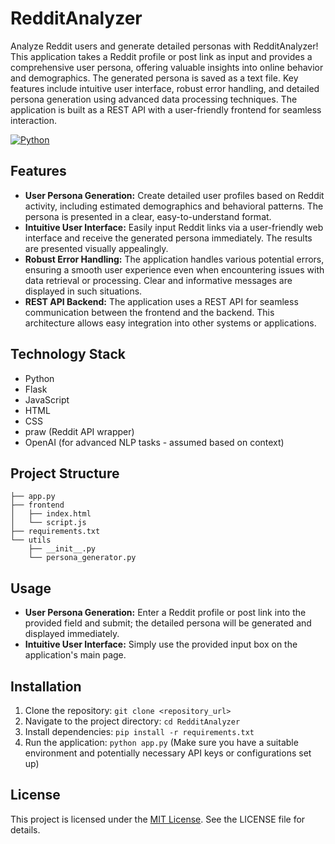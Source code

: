 # RedditAnalyzer

Analyze Reddit users and generate detailed personas with RedditAnalyzer!  This application takes a Reddit profile or post link as input and provides a comprehensive user persona, offering valuable insights into online behavior and demographics. The generated persona is saved as a text file. Key features include intuitive user interface, robust error handling, and detailed persona generation using advanced data processing techniques.  The application is built as a REST API with a user-friendly frontend for seamless interaction.

[![Python](https://img.shields.io/badge/python-3.x-blue.svg)](https://www.python.org/)


## Features

- **User Persona Generation:** Create detailed user profiles based on Reddit activity, including estimated demographics and behavioral patterns.  The persona is presented in a clear, easy-to-understand format.
- **Intuitive User Interface:** Easily input Reddit links via a user-friendly web interface and receive the generated persona immediately.  The results are presented visually appealingly.
- **Robust Error Handling:** The application handles various potential errors, ensuring a smooth user experience even when encountering issues with data retrieval or processing.  Clear and informative messages are displayed in such situations.
- **REST API Backend:** The application uses a REST API for seamless communication between the frontend and the backend. This architecture allows easy integration into other systems or applications.


## Technology Stack

- Python
- Flask
- JavaScript
- HTML
- CSS
- praw (Reddit API wrapper)
- OpenAI (for advanced NLP tasks - assumed based on context)


## Project Structure

```
├── app.py
├── frontend
│   ├── index.html
│   └── script.js
├── requirements.txt
└── utils
    ├── __init__.py
    └── persona_generator.py
```

## Usage

- **User Persona Generation:**  Enter a Reddit profile or post link into the provided field and submit; the detailed persona will be generated and displayed immediately.
- **Intuitive User Interface:** Simply use the provided input box on the application's main page.


## Installation

1. Clone the repository: `git clone <repository_url>`
2. Navigate to the project directory: `cd RedditAnalyzer`
3. Install dependencies: `pip install -r requirements.txt`
4. Run the application:  `python app.py` (Make sure you have a suitable environment and potentially necessary API keys or configurations set up)


## License

This project is licensed under the [MIT License](LICENSE).  See the LICENSE file for details.
